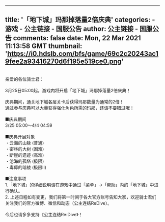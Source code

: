 
---
title: '「地下城」玛那掉落量2倍庆典'
categories: 
    - 游戏
    - 公主链接 - 国服公告
author: 公主链接 - 国服公告
comments: false
date: Mon, 22 Mar 2021 11:13:58 GMT
thumbnail: 'https://i0.hdslb.com/bfs/game/69c2c20243ac19fee2a93416270d6f195e519ce0.png'
---

<div>   
<div style="margin:0px;padding:0px;font-family:"font-size:small;">
<img src="https://i0.hdslb.com/bfs/game/69c2c20243ac19fee2a93416270d6f195e519ce0.png" alt referrerpolicy="no-referrer"><br>
</div>
<div style="margin:0px;padding:0px;font-family:"font-size:small;">
<br>
</div>
<div style="margin:0px;padding:0px;font-family:"font-size:small;">
<div style="margin:0px;padding:0px;">
亲爱的各位骑士君：
</div>
<div style="margin:0px;padding:0px;">
<br>
</div>
<div style="margin:0px;padding:0px;">
3月25日05:00起，游戏内将开启「地下城」玛那掉落量2倍庆典！
</div>
<div style="margin:0px;padding:0px;">
<br>
</div>
<div style="margin:0px;padding:0px;">
庆典期间，通关地下城各层关卡后获得玛那数量为通常的2倍！
</div>
<div style="margin:0px;padding:0px;">
通过参与庆典可以大量获得强化角色所需的玛那，还请不要错过哦！
</div>
<div style="margin:0px;padding:0px;">
<br>
</div>
<div style="margin:0px;padding:0px;">
■庆典期间
</div>
<div style="margin:0px;padding:0px;">
3/25 05:00～4/4 04:59
</div>
<div style="margin:0px;padding:0px;">
<br>
</div>
<div style="margin:0px;padding:0px;">
■庆典开展对象
</div>
<div style="margin:0px;padding:0px;">
・云海的山脉 (普通)
</div>
<div style="margin:0px;padding:0px;">
・密林的大树 (困难)
</div>
<div style="margin:0px;padding:0px;">
・断崖的遗迹 (高难)
</div>
<div style="margin:0px;padding:0px;">
・沧海的孤塔 (极限)
</div>
<div style="margin:0px;padding:0px;">
・毒瘴的暗棱 (极限Ⅱ)
</div>
<div style="margin:0px;padding:0px;">
<br>
</div>
<div style="margin:0px;padding:0px;">
■注意事项
</div>
<div style="margin:0px;padding:0px;">
1.「地下城」的详细说明请在游戏中通过「菜单」→「帮助」内的「地下城」中进行确认。
</div>
<div style="margin:0px;padding:0px;">
2. 上述日程如有变更，我们将第一时间于各大官方账号告知大家，欢迎骑士君们关注我们的官方微博、微信和动态（公主连结ReDive）。
</div>
<div style="margin:0px;padding:0px;">
<br>
</div>
<div style="margin:0px;padding:0px;">
今后也请多多支持《公主连结Re:Dive》！
</div>
</div>  
</div>
            